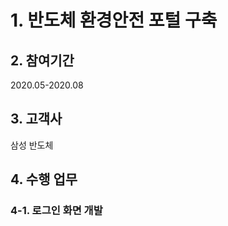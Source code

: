 # 1. 반도체 환경안전 포털 구축

## 2. 참여기간
2020.05-2020.08

## 3. 고객사
삼성 반도체

## 4. 수행 업무
### 4-1. 로그인 화면 개발


